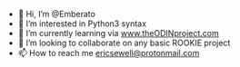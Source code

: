 - 👋 Hi, I’m @Emberato
- 👀 I’m interested in Python3 syntax 
- 🌱 I’m currently learning via www.theODINproject.com
- 💞️ I’m looking to collaborate on any basic ROOKIE project
- 📫 How to reach me ericsewell@protonmail.com

<!---
Emberato/Emberato is a ✨ special ✨ repository because its `README.md` (this file) appears on your GitHub profile.
You can click the Preview link to take a look at your changes.
--->
